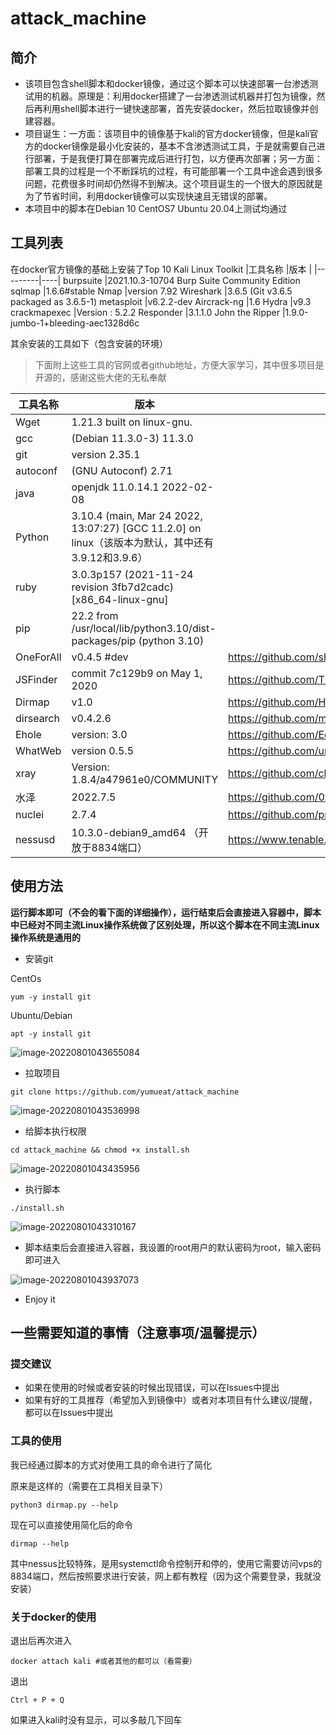# attack_machine
## 简介
+ 该项目包含shell脚本和docker镜像，通过这个脚本可以快速部署一台渗透测试用的机器。原理是：利用docker搭建了一台渗透测试机器并打包为镜像，然后再利用shell脚本进行一键快速部署，首先安装docker，然后拉取镜像并创建容器。
+ 项目诞生：一方面：该项目中的镜像基于kali的官方docker镜像，但是kali官方的docker镜像是最小化安装的，基本不含渗透测试工具，于是就需要自己进行部署，于是我便打算在部署完成后进行打包，以方便再次部署；另一方面：部署工具的过程是一个不断踩坑的过程，有可能部署一个工具中途会遇到很多问题，花费很多时间却仍然得不到解决。这个项目诞生的一个很大的原因就是为了节省时间，利用docker镜像可以实现快速且无错误的部署。
+ 本项目中的脚本在Debian 10 CentOS7 Ubuntu 20.04上测试均通过
## 工具列表
在docker官方镜像的基础上安装了Top 10 Kali Linux Toolkit
|工具名称 |版本 |
|---------|----|
burpsuite |2021.10.3-10704 Burp Suite Community Edition
sqlmap |1.6.6#stable
Nmap |version 7.92
Wireshark |3.6.5 (Git v3.6.5 packaged as 3.6.5-1)
metasploit |v6.2.2-dev
Aircrack-ng |1.6
Hydra |v9.3
crackmapexec |Version : 5.2.2
Responder |3.1.1.0
John the Ripper |1.9.0-jumbo-1+bleeding-aec1328d6c

其余安装的工具如下（包含安装的环境）
> 下面附上这些工具的官网或者github地址，方便大家学习，其中很多项目是开源的，感谢这些大佬的无私奉献

|工具名称 |版本 |官网|
|---------|----|----|
Wget |1.21.3 built on linux-gnu.
gcc |(Debian 11.3.0-3) 11.3.0
git |version 2.35.1
autoconf |(GNU Autoconf) 2.71
java |openjdk 11.0.14.1 2022-02-08
Python |3.10.4 (main, Mar 24 2022, 13:07:27) [GCC 11.2.0] on linux（该版本为默认，其中还有3.9.12和3.9.6）
ruby |3.0.3p157 (2021-11-24 revision 3fb7d2cadc) [x86_64-linux-gnu]
pip |22.2 from /usr/local/lib/python3.10/dist-packages/pip (python 3.10)
OneForAll |v0.4.5 #dev |https://github.com/shmilylty/OneForAll
JSFinder |commit 7c129b9 on May 1, 2020 |https://github.com/Threezh1/JSFinder
Dirmap |v1.0 |https://github.com/H4ckForJob/dirmap
dirsearch |v0.4.2.6 |https://github.com/maurosoria/dirsearch
Ehole |version: 3.0 |https://github.com/EdgeSecurityTeam/EHole
WhatWeb |version 0.5.5 |https://github.com/urbanadventurer/WhatWeb
xray |Version: 1.8.4/a47961e0/COMMUNITY |https://github.com/chaitin/xray
水泽 |2022.7.5 |https://github.com/0x727/ShuiZe_0x727
nuclei |2.7.4 |https://github.com/projectdiscovery/nuclei
nessusd |10.3.0-debian9_amd64 （开放于8834端口） |https://www.tenable.com/products/nessus
## 使用方法
**运行脚本即可（不会的看下面的详细操作），运行结束后会直接进入容器中，脚本中已经对不同主流Linux操作系统做了区别处理，所以这个脚本在不同主流Linux操作系统是通用的**

+ 安装git

CentOs

```
yum -y install git
```
Ubuntu/Debian
```
apt -y install git
```
![image-20220801043655084](https://user-images.githubusercontent.com/87589322/182175017-98c5ed4b-85e7-4691-8ef8-cd27043a2a9c.png)


+ 拉取项目

```
git clone https://github.com/yumueat/attack_machine
```
![image-20220801043536998](https://user-images.githubusercontent.com/87589322/182175379-f2d3f905-d86c-4917-ba3f-0ad23e278bef.png)
+ 给脚本执行权限

```
cd attack_machine && chmod +x install.sh 
```
![image-20220801043435956](https://user-images.githubusercontent.com/87589322/182175412-66e0db15-fd7c-4a47-abcd-2c7bd468fe46.png)

+ 执行脚本

```
./install.sh 
```

![image-20220801043310167](https://user-images.githubusercontent.com/87589322/182175450-954b5ce0-ed4c-434b-b80a-86c08f3579fc.png)

+ 脚本结束后会直接进入容器，我设置的root用户的默认密码为root，输入密码即可进入

![image-20220801043937073](https://user-images.githubusercontent.com/87589322/182175497-1e36aec6-499b-4c5b-9d2c-4cc9fb29f63f.png)

+ Enjoy it

## 一些需要知道的事情（注意事项/温馨提示）

### 提交建议

+ 如果在使用的时候或者安装的时候出现错误，可以在Issues中提出
+ 如果有好的工具推荐（希望加入到镜像中）或者对本项目有什么建议/提醒，都可以在Issues中提出

### 工具的使用

我已经通过脚本的方式对使用工具的命令进行了简化

原来是这样的（需要在工具相关目录下）

```shell
python3 dirmap.py --help
```

现在可以直接使用简化后的命令 

```shell
dirmap --help
```

其中nessus比较特殊，是用systemctl命令控制开和停的，使用它需要访问vps的8834端口，然后按照要求进行安装，网上都有教程（因为这个需要登录，我就没安装）

### 关于docker的使用

退出后再次进入

```shell
docker attach kali #或者其他的都可以（看需要）
```

退出

```
Ctrl + P + Q
```

如果进入kali时没有显示，可以多敲几下回车



